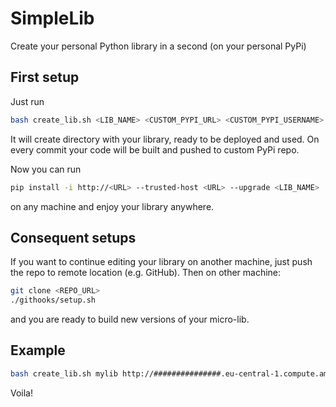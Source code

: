 # SimpleLib
Create your personal Python library in a second (on your personal PyPi)

## First setup

Just run

```bash
bash create_lib.sh <LIB_NAME> <CUSTOM_PYPI_URL> <CUSTOM_PYPI_USERNAME> <CUSTOM_PYPI_PASSWORD>
```

It will create directory with your library, ready to be deployed and used.
On every commit your code will be built and pushed to custom PyPi repo.

Now you can run

```bash
pip install -i http://<URL> --trusted-host <URL> --upgrade <LIB_NAME>
```

on any machine and enjoy your library anywhere.


## Consequent setups

If you want to continue editing your library on another machine, just
push the repo to remote location (e.g. GitHub). Then on other machine:

```bash
git clone <REPO_URL>
./githooks/setup.sh
```

and you are ready to build new versions of your micro-lib.


## Example

```bash
bash create_lib.sh mylib http://###############.eu-central-1.compute.amazonaws.com:8080 user password
```

Voila!


